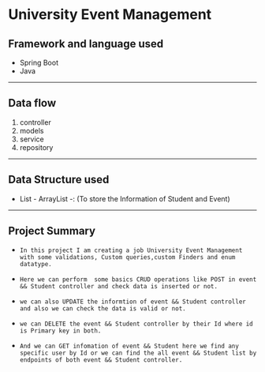 # University Event Management

## Framework and language used
* Spring Boot
* Java 
---

## Data flow
1. controller
2. models
3. service 
4. repository
---

## Data Structure used
* List - ArrayList -: (To store the Information of Student and Event)
---

## Project Summary
- ```In this project I am creating a job University Event Management with some validations, Custom queries,custom Finders and enum datatype.```

- ```Here we can perform  some basics CRUD operations like POST in event && Student controller and check data is inserted or not.```

- ```we can also UPDATE the informtion of event && Student controller and also we can check the data is valid or not.``` 

- ```we can DELETE the event && Student controller by their Id where id is Primary key in both.```

 - ```And we can GET infomation of event && Student here we find any specific user by Id or we can find the all event && Student list by endpoints of both event && Student controller.```




